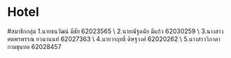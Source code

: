 # Hotel
#สมาชิกกลุ่ม 
1.นายธนวัฒน์ มีชัย 62023565 \ 
2.นายณัฐดนัย มีแก้ว 62030259 \ 
3.นางสาวศตพรพรรณ ยวนานนท์ 62027363 \ 
4.นายวาฤทธิ์ ดิษฐวงศ์ 62020262 \ 
5.นางสาววิภาดา กามขุนทด 62028457 
